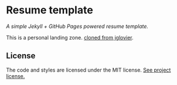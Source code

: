 # Resume template

*A simple Jekyll + GitHub Pages powered resume template.*

This is a personal landing zone. [cloned from jglovier](https://github.com/jglovier/resume-template/).

## License

The code and styles are licensed under the MIT license. [See project license.](LICENSE)
